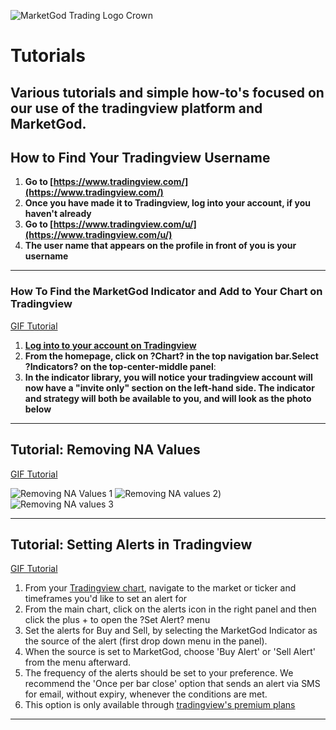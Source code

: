 ![MarketGod Trading Logo Crown](https://raw.githubusercontent.com/kngthies/MarketGod-Documentation/main/Project-Docs/docs/img/MarketGod%20Modern%20Logo%20180x180.png)

# Tutorials 

## Various tutorials and simple how-to's focused on our use of the tradingview platform and MarketGod.

##  How to Find Your Tradingview Username

1. **Go to [https://www.tradingview.com/](https://www.tradingview.com/)**
2. **Once you have made it to Tradingview, log into your account, if you haven't already**
3. **Go to [https://www.tradingview.com/u/](https://www.tradingview.com/u/)**
4. **The user name that appears on the profile in front of you is your username**

***

###  How To Find the MarketGod Indicator and Add to Your Chart on Tradingview

[GIF Tutorial](https://imgur.com/gallery/71UMCWT)

1. **[Log into to your account on Tradingview](https://tradingview.com)**
2. **From the homepage, click on ?Chart? in the top navigation bar.Select ?Indicators? on the top-center-middle panel**:
3. **In the indicator library, you will notice your tradingview account will now have a "invite only" section on the left-hand side. The indicator and strategy will both be available to you, and will look as the photo below**

***


##  Tutorial: Removing NA Values

[GIF Tutorial](https://i.imgur.com/73xGnNs.gifv)

![Removing NA Values 1](https://github.com/kngthies/MarketGod-Documentation/blob/main/docs/img/removing%20na%20values%201.png?raw=true)
![Removing NA values 2](https://github.com/kngthies/MarketGod-Documentation/blob/main/docs/img/removing%20na%20values2.png?raw=true))
![Removing NA values 3](https://github.com/kngthies/MarketGod-Documentation/blob/main/docs/img/removing%20na%20values3.png?raw=true)

***

##  Tutorial: Setting Alerts in Tradingview

[GIF Tutorial](https://i.imgur.com/V03AD6H.gifv)

1. From your [Tradingview chart](https://marketgodx.com/tradingview), navigate to the market or ticker and timeframes you'd like to set an alert for
2. From the main chart, click on the alerts icon in the right panel and then click the plus + to open the ?Set Alert? menu
3. Set the alerts for Buy and Sell, by selecting the MarketGod Indicator as the source of the alert (first drop down menu in the panel).
4. When the source is set to MarketGod, choose 'Buy Alert' or 'Sell Alert' from the menu afterward.
5. The frequency of the alerts should be set to your preference. We recommend the 'Once per bar close' option that sends an alert via SMS for email, without expiry, whenever the conditions are met.
6. This option is only available through [tradingview's premium plans](https://marketgodx.com/tradingview)

***

